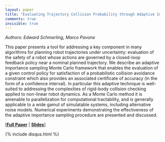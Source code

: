 ```yaml
---
layout: paper
title: "Evaluating Trajectory Collision Probability through Adaptive Importance Sampling for Safe Motion Planning"
comments: true
invisible: true
---
```


<p class="text-left"><i>Authors: Edward Schmerling, Marco Pavone</i></p>

This paper presents a tool for addressing a key component in many algorithms for planning robot trajectories under uncertainty: evaluation of the safety of a robot whose actions are governed by a closed-loop feedback policy near a nominal planned trajectory. We describe an adaptive importance sampling Monte Carlo framework that enables the evaluation of a given control policy for satisfaction of a probabilistic collision avoidance constraint which also provides an associated certificate of accuracy (in the form of a confidence interval). In particular this adaptive technique is well-suited to addressing the complexities of rigid-body collision checking applied to non-linear robot dynamics. As a Monte Carlo method it is amenable to parallelization for computational tractability, and is generally applicable to a wide gamut of simulatable systems, including alternative noise models. Numerical experiments demonstrating the effectiveness of the adaptive importance sampling procedure are presented and discussed.

[<b><a href="/static/papers/28.pdf">Full Paper</a></b> | <b><a href="/static/slides/28.mp4">Slides</a></b>]

{% include disqus.html %}